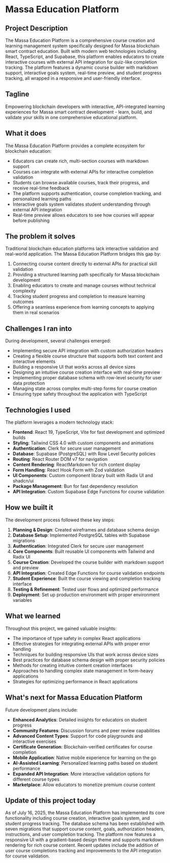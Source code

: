 # Massa Education Platform

## Project Description
The Massa Education Platform is a comprehensive course creation and learning management system specifically designed for Massa blockchain smart contract education. Built with modern web technologies including React, TypeScript, and Supabase, this platform enables educators to create interactive courses with external API integration for quiz-like completion tracking. The platform features a dynamic course builder with markdown support, interactive goals system, real-time preview, and student progress tracking, all wrapped in a responsive and user-friendly interface.

## Tagline
Empowering blockchain developers with interactive, API-integrated learning experiences for Massa smart contract development - learn, build, and validate your skills in one comprehensive educational platform.

## What it does
The Massa Education Platform provides a complete ecosystem for blockchain education:
- Educators can create rich, multi-section courses with markdown support
- Courses can integrate with external APIs for interactive completion validation
- Students can browse available courses, track their progress, and receive real-time feedback
- The platform supports authentication, course completion tracking, and personalized learning paths
- Interactive goals system validates student understanding through external API integration
- Real-time preview allows educators to see how courses will appear before publishing

## The problem it solves
Traditional blockchain education platforms lack interactive validation and real-world application. The Massa Education Platform bridges this gap by:
1. Connecting course content directly to external APIs for practical skill validation
2. Providing a structured learning path specifically for Massa blockchain development
3. Enabling educators to create and manage courses without technical complexity
4. Tracking student progress and completion to measure learning outcomes
5. Offering a seamless experience from learning concepts to applying them in real scenarios

## Challenges I ran into
During development, several challenges emerged:
- Implementing secure API integration with custom authorization headers
- Creating a flexible course structure that supports both text content and interactive elements
- Building a responsive UI that works across all device sizes
- Designing an intuitive course creation interface with real-time preview
- Implementing proper database schema with row-level security for user data protection
- Managing state across complex multi-step forms for course creation
- Ensuring type safety throughout the application with TypeScript

## Technologies I used
The platform leverages a modern technology stack:
- **Frontend**: React 19, TypeScript, Vite for fast development and optimized builds
- **Styling**: Tailwind CSS 4.0 with custom components and animations
- **Authentication**: Clerk for secure user management
- **Database**: Supabase (PostgreSQL) with Row Level Security policies
- **Routing**: React Router DOM v7 for navigation
- **Content Rendering**: ReactMarkdown for rich content display
- **Form Handling**: React Hook Form with Zod validation
- **UI Components**: Custom component library built with Radix UI and shadcn/ui
- **Package Management**: Bun for fast dependency resolution
- **API Integration**: Custom Supabase Edge Functions for course validation

## How we built it
The development process followed these key steps:
1. **Planning & Design**: Created wireframes and database schema design
2. **Database Setup**: Implemented PostgreSQL tables with Supabase migrations
3. **Authentication**: Integrated Clerk for secure user management
4. **Core Components**: Built reusable UI components with Tailwind and Radix UI
5. **Course Creation**: Developed the course builder with markdown support and preview
6. **API Integration**: Created Edge Functions for course validation endpoints
7. **Student Experience**: Built the course viewing and completion tracking interface
8. **Testing & Refinement**: Tested user flows and optimized performance
9. **Deployment**: Set up production environment with proper environment variables

## What we learned
Throughout this project, we gained valuable insights:
- The importance of type safety in complex React applications
- Effective strategies for integrating external APIs with proper error handling
- Techniques for building responsive UIs that work across device sizes
- Best practices for database schema design with proper security policies
- Methods for creating intuitive content creation interfaces
- Approaches to handling complex state management in form-heavy applications
- Strategies for optimizing performance in React applications

## What's next for Massa Education Platform
Future development plans include:
- **Enhanced Analytics**: Detailed insights for educators on student progress
- **Community Features**: Discussion forums and peer review capabilities
- **Advanced Content Types**: Support for code playgrounds and interactive exercises
- **Certificate Generation**: Blockchain-verified certificates for course completion
- **Mobile Application**: Native mobile experience for learning on the go
- **AI-Assisted Learning**: Personalized learning paths based on student performance
- **Expanded API Integration**: More interactive validation options for different course types
- **Marketplace**: Allow educators to monetize premium course content

## Update of this project today
As of July 16, 2025, the Massa Education Platform has implemented its core functionality including course creation, interactive goals system, and student progress tracking. The database schema has been established with seven migrations that support course content, goals, authorization headers, instructions, and user completion tracking. The platform now features a responsive UI with a gradient-based design theme and supports markdown rendering for rich course content. Recent updates include the addition of user course completions tracking and improvements to the API integration for course validation.